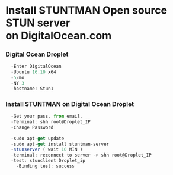 # Install STUNTMAN Open source STUN server<br>on DigitalOcean.com

### Digital Ocean Droplet<br>
```js
  -Enter DigitalOcean
  -Ubuntu 16.10 x64
  -5/mo
  -NY 3
  -hostname: Stun1
```
### Install STUNTMAN on Digital Ocean Droplet<br>
```js
  -Get your pass, from email.
  -Terminal: shh root@Droplet_IP
  -Change Password
  
  -sudo apt-get update
  -sudo apt-get install stuntman-server
  -stunserver ( wait 10 MIN )
  -terminal: reconnect to server -> shh root@Droplet_IP
  -test: stunclient Droplet_ip
    -Binding test: success
```
